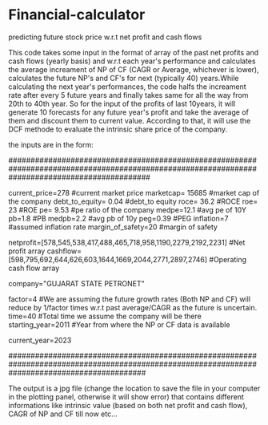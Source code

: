 # Financial-calculator
predicting future stock price w.r.t net profit and cash flows

This code takes some input in the format of array of the past net profits and 
cash flows (yearly basis) and w.r.t each year's performance and calculates the average 
increament of NP of CF (CAGR or Average, whichever is lower), calculates the future NP's 
and CF's for next (typically 40) years.While calculating the next year's performances, 
the code halfs the increament rate after every 5 future years and finally takes same for 
all the way from 20th to 40th year. So for the input of the profits of last 10years, it
will generate 10 forecasts for any future year's profit and take the average of them and
discount them to current value. According to that, it will use the DCF methode to evaluate
the intrinsic share price of the company. 


the inputs are in the form:

################################################################################################################################################

current_price=278                   #current market price
marketcap= 15685                     #market cap of the company
debt_to_equity= 0.04                   #debt_to equity
roce= 36.2                             #ROCE
roe= 23                            #ROE
pe= 9.53                             #pe ratio of the company
medpe=12.1                             #avg pe of 10Y
pb=1.8                              #PB
medpb=2.2                          #avg pb of 10y
peg=0.39                            #PEG
inflation=7                         #assumed inflation rate
margin_of_safety=20                    #margin of safety


netprofit=[578,545,538,417,488,465,718,958,1190,2279,2192,2231]        #Net profit array
cashflow=[598,795,692,644,626,603,1644,1669,2044,2771,2897,2746]       #Operating cash flow array


company="GUJARAT STATE PETRONET"

factor=4        #We are assuming the future growth rates (Both NP and CF) will reduce by 1/factor times w.r.t past average/CAGR as the future is uncertain. 
time=40         #Total time we assume the company will be there
starting_year=2011    #Year from where the NP or CF data is available

current_year=2023

###############################################################################################################################################

The output is a jpg file (change the location to save the file in your computer in the plotting panel, otherwise it will show error) that contains different 
informations like intrinsic value (based on both net profit and cash flow), CAGR of NP and CF till now etc...



